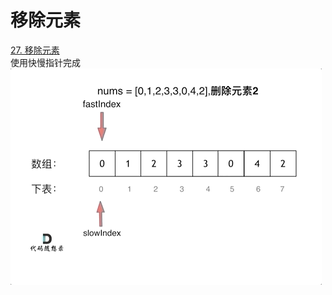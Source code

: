 # 移除元素
[27. 移除元素](https://leetcode.cn/problems/remove-element/description/)  
使用快慢指针完成  
![移除元素-双指针法.gif](../../doc/27.移除元素-双指针法.gif)

